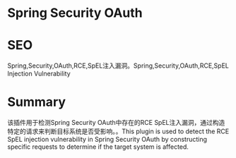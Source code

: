 # Spring Security OAuth
# SEO
Spring,Security,OAuth,RCE,SpEL注入漏洞。Spring,Security,OAuth,RCE,SpEL Injection Vulnerability
# Summary
该插件用于检测Spring Security OAuth中存在的RCE SpEL注入漏洞，通过构造特定的请求来判断目标系统是否受影响。。This plugin is used to detect the RCE SpEL injection vulnerability in Spring Security OAuth by constructing specific requests to determine if the target system is affected.
